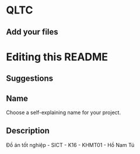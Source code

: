 # QLTC


## Add your files


# Editing this README


## Suggestions
## Name
Choose a self-explaining name for your project.

## Description
Đồ án tốt nghiệp - SICT - K16 - KHMT01 - Hồ Nam Tú
